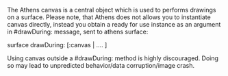 The Athens canvas is a central object which is used to performs drawings on a surface.
Please note, that Athens does not allows you to instantiate canvas directly, instead you obtain a ready for use instance as an argument in 
#drawDuring: message, sent to athens surface:

surface drawDuring: [:canvas | .... ]

Using canvas outside a #drawDuring: method is highly discouraged. Doing so may lead to unpredicted behavior/data corruption/image crash.